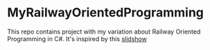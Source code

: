 # MyRailwayOrientedProgramming
This repo contains project with my variation about Railway Oriented Programming in C#. It's inspired by this [slidshow](https://www.slideshare.net/ScottWlaschin/railway-oriented-programming)

